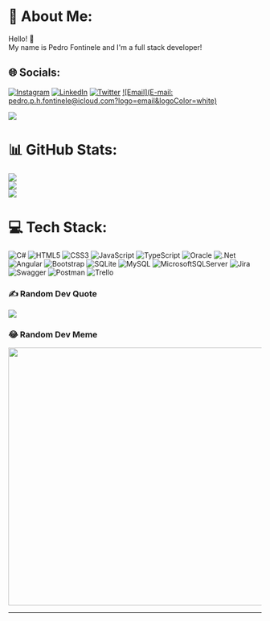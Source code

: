 # 💫 About Me:
Hello! 👋<br>My name is Pedro Fontinele and I'm a full stack developer!

## 🌐 Socials:
[![Instagram](https://img.shields.io/badge/Instagram-%23E4405F.svg?logo=Instagram&logoColor=white)](https://instagram.com/fontinele_pedro) [![LinkedIn](https://img.shields.io/badge/LinkedIn-%230077B5.svg?logo=linkedin&logoColor=white)](https://linkedin.com/in/pedro-fontinele) [![Twitter](https://img.shields.io/badge/Twitter-%231DA1F2.svg?logo=Twitter&logoColor=white)](https://twitter.com/fontinele_pedro) [![Email](E-mail: pedro.p.h.fontinele@icloud.com?logo=email&logoColor=white)](mailto:pedro.p.h.fontinele@icloud.com)

[![](https://visitcount.itsvg.in/api?id=pedro-fontinele&icon=5&color=6)](https://visitcount.itsvg.in)

# 📊 GitHub Stats:
![](https://github-readme-stats.vercel.app/api?username=pedro-fontinele&theme=tokyonight&hide_border=false&include_all_commits=true&count_private=true)<br/>
![](https://github-readme-streak-stats.herokuapp.com/?user=pedro-fontinele&theme=tokyonight&hide_border=false)<br/>
![](https://github-readme-stats.vercel.app/api/top-langs/?username=pedro-fontinele&theme=tokyonight&hide_border=false&include_all_commits=true&count_private=true&layout=compact) 

# 💻 Tech Stack:
![C#](https://img.shields.io/badge/c%23-%23239120.svg?style=for-the-badge&logo=c-sharp&logoColor=white) ![HTML5](https://img.shields.io/badge/html5-%23E34F26.svg?style=for-the-badge&logo=html5&logoColor=white) ![CSS3](https://img.shields.io/badge/css3-%231572B6.svg?style=for-the-badge&logo=css3&logoColor=white) ![JavaScript](https://img.shields.io/badge/javascript-%23323330.svg?style=for-the-badge&logo=javascript&logoColor=%23F7DF1E) ![TypeScript](https://img.shields.io/badge/typescript-%23007ACC.svg?style=for-the-badge&logo=typescript&logoColor=white) ![Oracle](https://img.shields.io/badge/Oracle-F80000?style=for-the-badge&logo=oracle&logoColor=white) ![.Net](https://img.shields.io/badge/.NET-5C2D91?style=for-the-badge&logo=.net&logoColor=white) ![Angular](https://img.shields.io/badge/angular-%23DD0031.svg?style=for-the-badge&logo=angular&logoColor=white) ![Bootstrap](https://img.shields.io/badge/bootstrap-%23563D7C.svg?style=for-the-badge&logo=bootstrap&logoColor=white) ![SQLite](https://img.shields.io/badge/sqlite-%2307405e.svg?style=for-the-badge&logo=sqlite&logoColor=white) ![MySQL](https://img.shields.io/badge/mysql-%2300f.svg?style=for-the-badge&logo=mysql&logoColor=white) ![MicrosoftSQLServer](https://img.shields.io/badge/Microsoft%20SQL%20Sever-CC2927?style=for-the-badge&logo=microsoft%20sql%20server&logoColor=white) ![Jira](https://img.shields.io/badge/jira-%230A0FFF.svg?style=for-the-badge&logo=jira&logoColor=white) ![Swagger](https://img.shields.io/badge/-Swagger-%23Clojure?style=for-the-badge&logo=swagger&logoColor=white) ![Postman](https://img.shields.io/badge/Postman-FF6C37?style=for-the-badge&logo=postman&logoColor=white) ![Trello](https://img.shields.io/badge/Trello-%23026AA7.svg?style=for-the-badge&logo=Trello&logoColor=white)

### ✍️ Random Dev Quote
![](https://quotes-github-readme.vercel.app/api?type=horizontal&theme=tokyonight)

### 😂 Random Dev Meme
<img src="https://random-memer.herokuapp.com/" width="512px"/>

---


